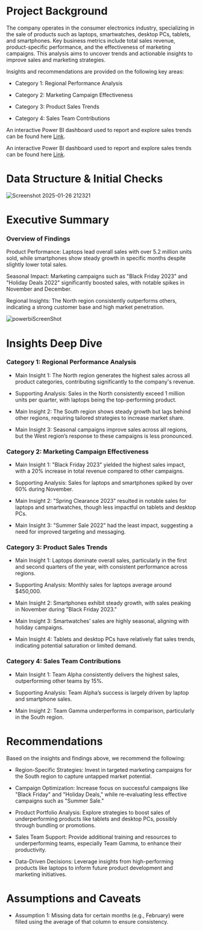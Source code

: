 # Project Background

The company operates in the consumer electronics industry, specializing in the sale of products such as laptops, smartwatches, desktop PCs, tablets, and smartphones. Key business metrics include total sales revenue, product-specific performance, and the effectiveness of marketing campaigns. This analysis aims to uncover trends and actionable insights to improve sales and marketing strategies.

Insights and recommendations are provided on the following key areas:

- Category 1: Regional Performance Analysis
  
- Category 2: Marketing Campaign Effectiveness
  
- Category 3: Product Sales Trends

- Category 4: Sales Team Contributions

An interactive Power BI dashboard used to report and explore sales trends can be found here [Link](https://github.com/anikareaza/Sales-Dashboard/blob/main/Sales%20and%20Marketing%20Correlations%20Insights.pbix).

An interactive Power BI dashboard used to report and explore sales trends can be found here [Link](https://github.com/anikareaza/Sales-Dashboard/blob/cf2bcf82ccf50132c3b529934f2f1b097c571ae7/DAX).


# Data Structure & Initial Checks


![Screenshot 2025-01-26 212321](https://github.com/user-attachments/assets/7cc43d94-5852-420c-bc94-5112ab6e2e3d)


# Executive Summary
### Overview of Findings

Product Performance: Laptops lead overall sales with over 5.2 million units sold, while smartphones show steady growth in specific months despite slightly lower total sales.

Seasonal Impact: Marketing campaigns such as "Black Friday 2023" and "Holiday Deals 2022" significantly boosted sales, with notable spikes in November and December.

Regional Insights: The North region consistently outperforms others, indicating a strong customer base and high market penetration.

![powerbiScreenShot](https://github.com/user-attachments/assets/1a2e3f1b-cc15-4e94-879a-cfa99670350c)



# Insights Deep Dive

### Category 1: Regional Performance Analysis

- Main Insight 1: The North region generates the highest sales across all product categories, contributing significantly to the company's revenue.
  
- Supporting Analysis: Sales in the North consistently exceed 1 million units per quarter, with laptops being the top-performing product.
  
- Main Insight 2: The South region shows steady growth but lags behind other regions, requiring tailored strategies to increase market share.
  
- Main Insight 3: Seasonal campaigns improve sales across all regions, but the West region’s response to these campaigns is less pronounced.



### Category 2: Marketing Campaign Effectiveness

- Main Insight 1: "Black Friday 2023" yielded the highest sales impact, with a 20% increase in total revenue compared to other campaigns.
  
- Supporting Analysis: Sales for laptops and smartphones spiked by over 60% during November.
  
- Main Insight 2: "Spring Clearance 2023" resulted in notable sales for laptops and smartwatches, though less impactful on tablets and desktop PCs.
  
- Main Insight 3: "Summer Sale 2022" had the least impact, suggesting a need for improved targeting and messaging.


### Category 3: Product Sales Trends

- Main Insight 1: Laptops dominate overall sales, particularly in the first and second quarters of the year, with consistent performance across regions.
  
- Supporting Analysis: Monthly sales for laptops average around $450,000.
  
- Main Insight 2: Smartphones exhibit steady growth, with sales peaking in November during "Black Friday 2023."
  
- Main Insight 3: Smartwatches’ sales are highly seasonal, aligning with holiday campaigns.
  
- Main Insight 4: Tablets and desktop PCs have relatively flat sales trends, indicating potential saturation or limited demand.



### Category 4: Sales Team Contributions

- Main Insight 1: Team Alpha consistently delivers the highest sales, outperforming other teams by 15%.
  
- Supporting Analysis: Team Alpha’s success is largely driven by laptop and smartphone sales.
  
- Main Insight 2: Team Gamma underperforms in comparison, particularly in the South region.



# Recommendations
Based on the insights and findings above, we recommend the following:

- Region-Specific Strategies: Invest in targeted marketing campaigns for the South region to capture untapped market potential.
  
- Campaign Optimization: Increase focus on successful campaigns like "Black Friday" and "Holiday Deals," while re-evaluating less effective campaigns such as "Summer Sale."
  
- Product Portfolio Analysis: Explore strategies to boost sales of underperforming products like tablets and desktop PCs, possibly through bundling or promotions.
  
- Sales Team Support: Provide additional training and resources to underperforming teams, especially Team Gamma, to enhance their productivity.
  
- Data-Driven Decisions: Leverage insights from high-performing products like laptops to inform future product development and marketing initiatives.


# Assumptions and Caveats
- Assumption 1: Missing data for certain months (e.g., February) were filled using the average of that column to ensure consistency.

